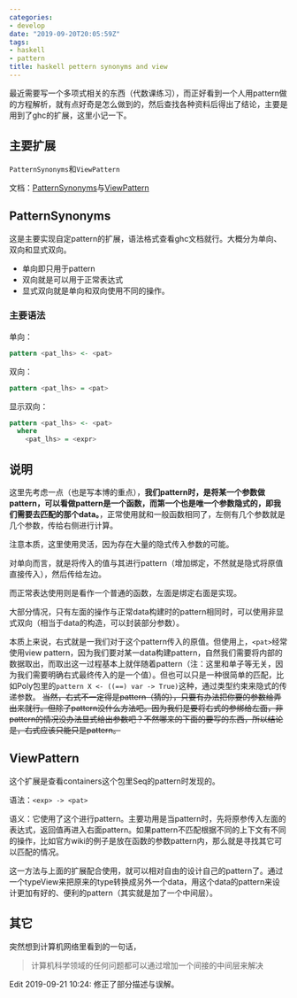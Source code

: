 ```yaml
---
categories: 
- develop
date: "2019-09-20T20:05:59Z"
tags: 
- haskell
- pattern
title: haskell pettern synonyms and view
---
```


最近需要写一个多项式相关的东西（代数课练习），而正好看到一个人用pattern做的方程解析，就有点好奇是怎么做到的，然后查找各种资料后得出了结论，主要是用到了ghc的扩展，这里小记一下。


## 主要扩展

`PatternSynonyms`和`ViewPattern`

文档：[PatternSynonyms](https://downloads.haskell.org/ghc/latest/docs/html/users_guide/glasgow_exts.html#pattern-synonyms)与[ViewPattern](https://downloads.haskell.org/ghc/latest/docs/html/users_guide/glasgow_exts.html#view-patterns)

## PatternSynonyms

这是主要实现自定pattern的扩展，语法格式查看ghc文档就行。大概分为单向、双向和显式双向。

- 单向即只用于pattern
- 双向就是可以用于正常表达式
- 显式双向就是单向和双向使用不同的操作。

### 主要语法

单向：

```haskell
pattern <pat_lhs> <- <pat>
```

双向：

```haskell
pattern <pat_lhs> = <pat>
```

显示双向：

```haskell
pattern <pat_lhs> <- <pat>
  where
    <pat_lhs> = <expr>
```

## 说明

这里先考虑一点（也是写本博的重点），**我们pattern时，是将某一个参数做pattern，可以看做pattern是一个函数，而第一个也是唯一个参数隐式的，即我们需要去匹配的那个data。**，正常使用就和一般函数相同了，左侧有几个参数就是几个参数，传给右侧进行计算。

注意本质，这里使用灵活，因为存在大量的隐式传入参数的可能。

对单向而言，就是将传入的值与其进行pattern（增加绑定，不然就是隐式将原值直接传入），然后传给左边。

而正常表达使用则是看作一个普通的函数，左面是绑定右面是实现。

大部分情况，只有左面的操作与正常data构建时的pattern相同时，可以使用非显式双向（相当于data的构造，可以封装部分参数）。

本质上来说，右式就是一我们对于这个pattern传入的原值。但使用上，`<pat>`经常使用view pattern，因为我们要对某一data构建pattern，自然我们需要将内部的数据取出，而取出这一过程基本上就伴随着pattern（注：这里和单子等无关，因为我们需要明确右式最终传入的是一个值）。但也可以只是一种很简单的匹配，比如Poly包里的`pattern X <- ((==) var -> True)`这种，通过类型约束来隐式的传递参数。
~~当然，右式不一定得是pattern（猜的），只要有办法把你要的参数给弄出来就行。但除了pattern没什么方法吧。因为我们是要将右式的参绑给左面，非pattern的情况没办法显式给出参数吧？不然哪来的下面的要写的东西，所以结论是，右式应该只能只是pattern。~~

## ViewPattern

这个扩展是查看containers这个包里Seq的pattern时发现的。

语法：`<exp> -> <pat>`

语义：它使用了这个进行pattern。主要功用是当pattern时，先将原参传入左面的表达式，返回值再进入右面pattern。如果pattern不匹配根据不同的上下文有不同的操作，比如官方wiki的例子是放在函数的参数pattern内，那么就是寻找其它可以匹配的情况。

这一方法与上面的扩展配合使用，就可以相对自由的设计自己的pattern了。通过一个typeView来把原来的type转换成另外一个data，用这个data的pattern来设计更加有好的、便利的pattern（其实就是加了一个中间层）。

## 其它

突然想到计算机网络里看到的一句话，

> 计算机科学领域的任何问题都可以通过增加一个间接的中间层来解决

Edit 2019-09-21 10:24:
修正了部分描述与误解。
